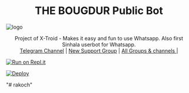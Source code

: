 <h1 align="center"><b> THE BOUGDUR Public Bot  </b></h1>

![logo](https://telegra.ph/file/569fd05fb4c587a360d38.jpg)




<p align="center">
    Project of X-Troid - Makes it easy and fun to use Whatsapp. Also first Sinhala userbot for Whatsapp.
    <br>
        <a href="http://t.me/BOUGDUR">Telegram Channel</a> |
        <a href="https://chat.whatsapp.com/LLalffmzja5Ljyirc2Dm0t">New Support Group</a> |
        <a href="https://t.me/BOUGDUR">All Groups & channels </a> |
    <br>
</p>

[![Run on Repl.it](https://repl.it/badge/github/phaticusthiccy/WhatsAsenaDuplicated)](https://replit.com/@rakouch1/ANDROTECHQR)

[![Deploy](https://www.herokucdn.com/deploy/button.svg)](https://heroku.com/deploy?template=https://github.com/rakouch1/BGDBOT)


"# rakoch" 

